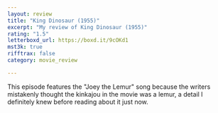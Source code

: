 ```yaml
---
layout: review
title: "King Dinosaur (1955)"
excerpt: "My review of King Dinosaur (1955)"
rating: "1.5"
letterboxd_url: https://boxd.it/9cOKd1
mst3k: true
rifftrax: false
category: movie_review

---
```


This episode features the "Joey the Lemur" song because the writers mistakenly thought the kinkajou in the movie was a lemur, a detail I definitely knew before reading about it just now.